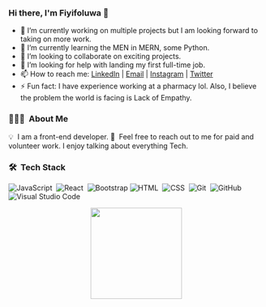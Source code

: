 ### Hi there, I'm Fiyifoluwa 👋

- 🔭 I’m currently working on multiple projects but I am looking forward to taking on more work.
- 🌱 I’m currently learning the MEN in MERN, some Python.
- 👯 I’m looking to collaborate on exciting projects.
- 🤔 I’m looking for help with landing my first full-time job.
- 📫 How to reach me: <a href="https://linkedin.com/in/FiyiDimeji">LinkedIn</a> | <a href="mailto:fiyifoluwa@outlook.com">Email</a> | <a href="https://instagram.com/fiyifoluwa">Instagram</a> |  <a href="https://twitter.com/fiyi_oladimeji">Twitter</a>
- ⚡ Fun fact: I have experience working at a pharmacy lol. Also, I believe the problem the world is facing is Lack of Empathy.

### 👨🏻‍💻 &nbsp;About Me

💡 &nbsp;I am a front-end developer.
💬 &nbsp;Feel free to reach out to me for paid and volunteer work. I enjoy talking about everything Tech.

### 🛠 &nbsp;Tech Stack

![JavaScript](https://img.shields.io/badge/-JavaScript-05122A?style=flat&logo=javascript)&nbsp;
![React](https://img.shields.io/badge/-React-05122A?style=flat&logo=react)&nbsp;
![Bootstrap](https://img.shields.io/badge/-Bootstrap-05122A?style=flat&logo=bootstrap&logoColor=563D7C)
![HTML](https://img.shields.io/badge/-HTML-05122A?style=flat&logo=HTML5)&nbsp;
![CSS](https://img.shields.io/badge/-CSS-05122A?style=flat&logo=CSS3&logoColor=1572B6)&nbsp;
![Git](https://img.shields.io/badge/-Git-05122A?style=flat&logo=git)&nbsp;
![GitHub](https://img.shields.io/badge/-GitHub-05122A?style=flat&logo=github)&nbsp;
![Visual Studio Code](https://img.shields.io/badge/-Visual%20Studio%20Code-05122A?style=flat&logo=visual-studio-code&logoColor=007ACC)&nbsp;

<p align="center">
<img height="180em" src="https://github-readme-stats-eight-theta.vercel.app/api/top-langs/?username=Fiyifoluwa&layout=compact&langs_count=8&theme=algolia"/>
</a>
</p>

